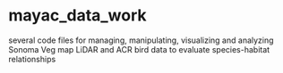 # mayac_data_work
several code files for managing, manipulating, visualizing and analyzing Sonoma Veg map LiDAR and ACR bird data to evaluate species-habitat relationships
